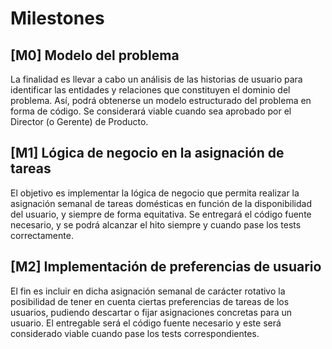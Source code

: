 # Milestones

## [M0] Modelo del problema

La finalidad es llevar a cabo un análisis de las historias de usuario para identificar
las entidades y relaciones que constituyen el dominio del problema. Así, podrá obtenerse
un modelo estructurado del problema en forma de código. Se considerará viable cuando sea aprobado por el Director (o Gerente) de Producto.

## [M1] Lógica de negocio en la asignación de tareas

El objetivo es implementar la lógica de negocio que permita realizar la asignación semanal de tareas domésticas en función de la disponibilidad del usuario, y siempre de forma equitativa. Se entregará el código fuente necesario, y se podrá alcanzar el hito siempre 
y cuando pase los tests correctamente.

## [M2] Implementación de preferencias de usuario

El fin es incluir en dicha asignación semanal de carácter rotativo la posibilidad de
tener en cuenta ciertas preferencias de tareas de los usuarios, pudiendo descartar o fijar
asignaciones concretas para un usuario. El entregable será el código fuente necesario y
este será considerado viable cuando pase los tests correspondientes.
